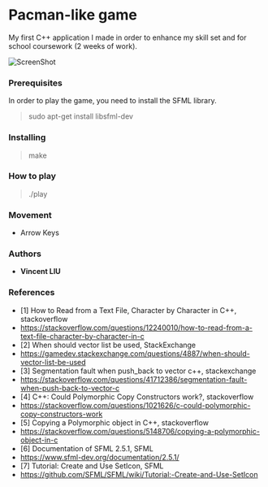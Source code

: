 # Pacman-like game

My first C++ application I made in order to enhance my skill set and for school coursework (2 weeks of work).

![ScreenShot](https://raw.github.com/liuvince/yellow/master/interface.png)

### Prerequisites

In order to play the game, you need to install the SFML library.
> sudo apt-get install libsfml-dev

### Installing

> make

### How to play

> ./play

### Movement
* Arrow Keys

### Authors
* **Vincent LIU**

### References
 * [1] How to Read from a Text File, Character by Character in C++, stackoverflow
 * https://stackoverflow.com/questions/12240010/how-to-read-from-a-text-file-character-by-character-in-c
 * [2] When should vector list be used, StackExchange
 * https://gamedev.stackexchange.com/questions/4887/when-should-vector-list-be-used
 * [3] Segmentation fault when push_back to vector c++, stackexchange
 * https://stackoverflow.com/questions/41712386/segmentation-fault-when-push-back-to-vector-c
 * [4] C++: Could Polymorphic Copy Constructors work?, stackoverflow
 * https://stackoverflow.com/questions/1021626/c-could-polymorphic-copy-constructors-work
 * [5] Copying a Polymorphic object in C++, stackoverflow
 * https://stackoverflow.com/questions/5148706/copying-a-polymorphic-object-in-c
 * [6] Documentation of SFML 2.5.1, SFML
 * https://www.sfml-dev.org/documentation/2.5.1/
 * [7] Tutorial: Create and Use SetIcon, SFML
 * https://github.com/SFML/SFML/wiki/Tutorial:-Create-and-Use-SetIcon
